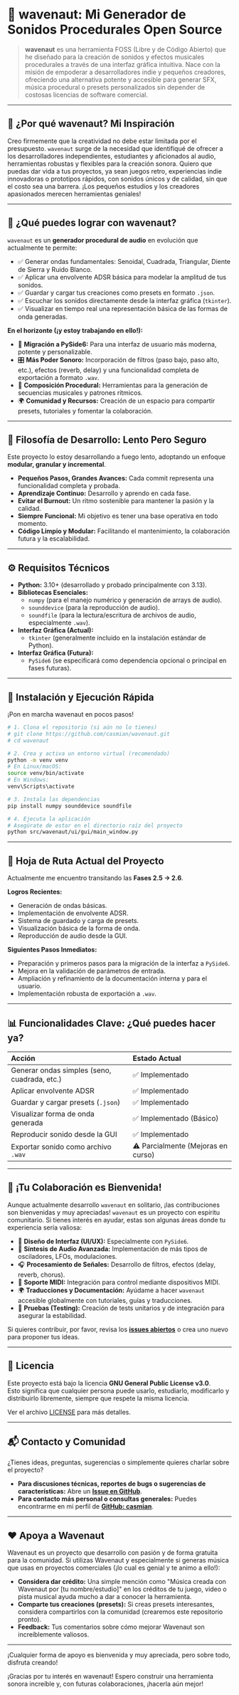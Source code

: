 

# 🎵 wavenaut: Mi Generador de Sonidos Procedurales Open Source

> **wavenaut** es una herramienta FOSS (Libre y de Código Abierto) que he diseñado para la creación de sonidos y efectos musicales procedurales a través de una interfaz gráfica intuitiva. Nace con la misión de empoderar a desarrolladores indie y pequeños creadores, ofreciendo una alternativa potente y accesible para generar SFX, música procedural o presets personalizados sin depender de costosas licencias de software comercial.

-----

## 🌟 ¿Por qué wavenaut? Mi Inspiración

Creo firmemente que la creatividad no debe estar limitada por el presupuesto. `wavenaut` surge de la necesidad que identifiqué de ofrecer a los desarrolladores independientes, estudiantes y aficionados al audio, herramientas robustas y flexibles para la creación sonora. Quiero que puedas dar vida a tus proyectos, ya sean juegos retro, experiencias indie innovadoras o prototipos rápidos, con sonidos únicos y de calidad, sin que el costo sea una barrera. ¡Los pequeños estudios y los creadores apasionados merecen herramientas geniales\!

-----

## 🎯 ¿Qué puedes lograr con wavenaut?

`wavenaut` es un **generador procedural de audio** en evolución que actualmente te permite:

  * ✅ Generar ondas fundamentales: Senoidal, Cuadrada, Triangular, Diente de Sierra y Ruido Blanco.
  * ✅ Aplicar una envolvente ADSR básica para modelar la amplitud de tus sonidos.
  * ✅ Guardar y cargar tus creaciones como presets en formato `.json`.
  * ✅ Escuchar los sonidos directamente desde la interfaz gráfica (`tkinter`).
  * ✅ Visualizar en tiempo real una representación básica de las formas de onda generadas.

**En el horizonte (¡y estoy trabajando en ello\!):**

  * 🚀 **Migración a PySide6:** Para una interfaz de usuario más moderna, potente y personalizable.
  * 🎛️ **Más Poder Sonoro:** Incorporación de filtros (paso bajo, paso alto, etc.), efectos (reverb, delay) y una funcionalidad completa de exportación a formato `.wav`.
  * 🎼 **Composición Procedural:** Herramientas para la generación de secuencias musicales y patrones rítmicos.
  * 🌍 **Comunidad y Recursos:** Creación de un espacio para compartir presets, tutoriales y fomentar la colaboración.

-----

## 🐢 Filosofía de Desarrollo: Lento Pero Seguro

Este proyecto lo estoy desarrollando a fuego lento, adoptando un enfoque **modular, granular y incremental**.

  * **Pequeños Pasos, Grandes Avances:** Cada commit representa una funcionalidad completa y probada.
  * **Aprendizaje Continuo:** Desarrollo y aprendo en cada fase.
  * **Evitar el Burnout:** Un ritmo sostenible para mantener la pasión y la calidad.
  * **Siempre Funcional:** Mi objetivo es tener una base operativa en todo momento.
  * **Código Limpio y Modular:** Facilitando el mantenimiento, la colaboración futura y la escalabilidad.

-----

## ⚙️ Requisitos Técnicos

  * **Python:** 3.10+ (desarrollado y probado principalmente con 3.13).
  * **Bibliotecas Esenciales:**
      * `numpy` (para el manejo numérico y generación de arrays de audio).
      * `sounddevice` (para la reproducción de audio).
      * `soundfile` (para la lectura/escritura de archivos de audio, especialmente `.wav`).
  * **Interfaz Gráfica (Actual):**
      * `tkinter` (generalmente incluido en la instalación estándar de Python).
  * **Interfaz Gráfica (Futura):**
      * `PySide6` (se especificará como dependencia opcional o principal en fases futuras).

-----

## 🧪 Instalación y Ejecución Rápida

¡Pon en marcha wavenaut en pocos pasos\!

```bash
# 1. Clona el repositorio (si aún no lo tienes)
# git clone https://github.com/casmian/wavenaut.git
# cd wavenaut

# 2. Crea y activa un entorno virtual (recomendado)
python -m venv venv
# En Linux/macOS:
source venv/bin/activate
# En Windows:
venv\Scripts\activate

# 3. Instala las dependencias
pip install numpy sounddevice soundfile

# 4. Ejecuta la aplicación
# Asegúrate de estar en el directorio raíz del proyecto
python src/wavenaut/ui/gui/main_window.py
```

-----

## 🧭 Hoja de Ruta Actual del Proyecto

Actualmente me encuentro transitando las **Fases 2.5 → 2.6**.

**Logros Recientes:**

  * Generación de ondas básicas.
  * Implementación de envolvente ADSR.
  * Sistema de guardado y carga de presets.
  * Visualización básica de la forma de onda.
  * Reproducción de audio desde la GUI.

**Siguientes Pasos Inmediatos:**

  * Preparación y primeros pasos para la migración de la interfaz a `PySide6`.
  * Mejora en la validación de parámetros de entrada.
  * Ampliación y refinamiento de la documentación interna y para el usuario.
  * Implementación robusta de exportación a `.wav`.

-----

## 📊 Funcionalidades Clave: ¿Qué puedes hacer ya?

| Acción                                  | Estado Actual                     |
| :-------------------------------------- | :-------------------------------- |
| Generar ondas simples (seno, cuadrada, etc.) | ✅ Implementado                   |
| Aplicar envolvente ADSR                 | ✅ Implementado                   |
| Guardar y cargar presets (`.json`)        | ✅ Implementado                   |
| Visualizar forma de onda generada       | ✅ Implementado (Básico)          |
| Reproducir sonido desde la GUI          | ✅ Implementado                   |
| Exportar sonido como archivo `.wav`     | ⚠️ Parcialmente (Mejoras en curso) |

-----

## 🤝 ¡Tu Colaboración es Bienvenida\!

Aunque actualmente desarrollo `wavenaut` en solitario, ¡las contribuciones son bienvenidas y muy apreciadas\! `wavenaut` es un proyecto con espíritu comunitario. Si tienes interés en ayudar, estas son algunas áreas donde tu experiencia sería valiosa:

  * 🎨 **Diseño de Interfaz (UI/UX):** Especialmente con `PySide6`.
  * 🎹 **Síntesis de Audio Avanzada:** Implementación de más tipos de osciladores, LFOs, modulaciones.
  * 🎧 **Procesamiento de Señales:** Desarrollo de filtros, efectos (delay, reverb, chorus).
  * 🔌 **Soporte MIDI:** Integración para control mediante dispositivos MIDI.
  * 🌍 **Traducciones y Documentación:** Ayúdame a hacer `wavenaut` accesible globalmente con tutoriales, guías y traducciones.
  * 🧪 **Pruebas (Testing):** Creación de tests unitarios y de integración para asegurar la estabilidad.

Si quieres contribuir, por favor, revisa los [**issues abiertos**](https://github.com/casmian/wavenaut/issues) o crea uno nuevo para proponer tus ideas.

-----

## 📜 Licencia

Este proyecto está bajo la licencia **GNU General Public License v3.0**.  
Esto significa que cualquier persona puede usarlo, estudiarlo, modificarlo y distribuirlo libremente, siempre que respete la misma licencia.

Ver el archivo [LICENSE](LICENSE) para más detalles.

-----

## 📬 Contacto y Comunidad

¿Tienes ideas, preguntas, sugerencias o simplemente quieres charlar sobre el proyecto?

  * **Para discusiones técnicas, reportes de bugs o sugerencias de características:** Abre un [**Issue en GitHub**](https://github.com/casmian/wavenaut/issues).
  * **Para contacto más personal o consultas generales:** Puedes encontrarme en mi perfil de [**GitHub: casmian**](https://github.com/casmian).

-----

## ❤️ Apoya a Wavenaut

Wavenaut es un proyecto que desarrollo con pasión y de forma gratuita para la comunidad. Si utilizas Wavenaut y especialmente si generas música que usas en proyectos comerciales (¡lo cual es genial y te animo a ello!):

* **Considera dar crédito:** Una simple mención como "Música creada con Wavenaut por [tu nombre/estudio]" en los créditos de tu juego, video o pista musical ayuda mucho a dar a conocer la herramienta.
* **Comparte tus creaciones (presets):** Si creas presets interesantes, considera compartirlos con la comunidad (crearemos este repositorio pronto).
* **Feedback:** Tus comentarios sobre cómo mejorar Wavenaut son increíblemente valiosos.

---
¡Cualquier forma de apoyo es bienvenida y muy apreciada, pero sobre todo, disfruta creando!


¡Gracias por tu interés en wavenaut\! Espero construir una herramienta sonora increíble y, con futuras colaboraciones, ¡hacerla aún mejor\!